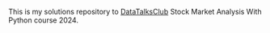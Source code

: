 This is my solutions repository to [DataTalksClub](https://datatalks.club/) Stock Market Analysis With Python course 2024.
